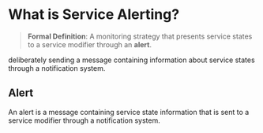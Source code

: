 # What is Service Alerting?

> **Formal Definition**: A monitoring strategy that presents service states to a service modifier through an **alert**.

 deliberately sending a message containing information about service states through a notification system.

## Alert
An alert is a message containing service state information that is sent to a service modifier through a notification system.



